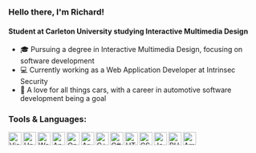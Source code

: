 ### Hello there, I'm Richard!
#### Student at Carleton University studying Interactive Multimedia Design

- :mortar_board: Pursuing a degree in Interactive Multimedia Design, focusing on software development
- :computer: Currently working as a Web Application Developer at Intrinsec Security
- :wrench: A love for all things cars, with a career in automotive software development being a goal

### Tools & Languages:
<img align="left" alt="Visual Studio Code" width="26px" src="https://github.com/TheOtowngman/TheOtowngman/blob/master/images/vsc.png"/>
<img align="left" alt="Unity" width="26px" src="https://github.com/TheOtowngman/TheOtowngman/blob/master/images/unity.png"/>
<img align="left" alt="Wordpress" width="26px" src="https://github.com/TheOtowngman/TheOtowngman/blob/master/images/wordpress.png"/>
<img align="left" alt="Android" width="26px" src="https://github.com/TheOtowngman/TheOtowngman/blob/master/images/android.png"/>
<img align="left" alt="OpenFrameworks" width="26px" src="https://github.com/TheOtowngman/TheOtowngman/blob/master/images/openframeworks.png"/>
<img align="left" alt="Arduino" width="26px" src="https://github.com/TheOtowngman/TheOtowngman/blob/master/images/arduino.png"/>
<img align="left" alt="C++" width="26px" src="https://github.com/TheOtowngman/TheOtowngman/blob/master/images/cpp.png"/>
<img align="left" alt="C#" width="26px" src="https://github.com/TheOtowngman/TheOtowngman/blob/master/images/csharp.png"/>
<img align="left" alt="HTML5" width="26px" src="https://github.com/TheOtowngman/TheOtowngman/blob/master/images/html.png"/>
<img align="left" alt="CSS3" width="26px" src="https://github.com/TheOtowngman/TheOtowngman/blob/master/images/css.png"/>
<img align="left" alt="JavaScript" width="26px" src="https://github.com/TheOtowngman/TheOtowngman/blob/master/images/js.png"/>
<img align="left" alt="PHP" width="26px" src="https://github.com/TheOtowngman/TheOtowngman/blob/master/images/php.png"/>
<img align="left" alt="Amazon Web Services" width="26px" src="https://github.com/TheOtowngman/TheOtowngman/blob/master/images/aws.png"/>
